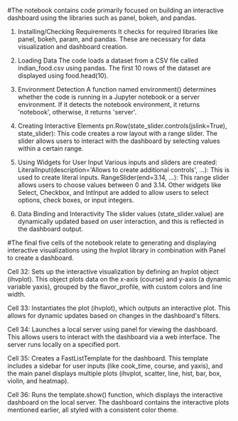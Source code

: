 #The notebook contains code primarily focused on building an interactive dashboard using the libraries such as panel, bokeh, and pandas. 

1. Installing/Checking Requirements
It checks for required libraries like panel, bokeh, param, and pandas. These are necessary for data visualization and dashboard creation.

2. Loading Data
The code loads a dataset from a CSV file called indian_food.csv using pandas. The first 10 rows of the dataset are displayed using food.head(10).

3. Environment Detection
A function named environment() determines whether the code is running in a Jupyter notebook or a server environment. If it detects the notebook environment, it returns 'notebook', otherwise, it returns 'server'.

4. Creating Interactive Elements
pn.Row(state_slider.controls(jslink=True), state_slider): This code creates a row layout with a range slider. The slider allows users to interact with the dashboard by selecting values within a certain range.

5. Using Widgets for User Input
Various inputs and sliders are created:
LiteralInput(description='Allows to create additional controls', ...): This is used to create literal inputs.
RangeSlider(end=3.14, ...): This range slider allows users to choose values between 0 and 3.14.
Other widgets like Select, Checkbox, and IntInput are added to allow users to select options, check boxes, or input integers.

6. Data Binding and Interactivity
The slider values (state_slider.value) are dynamically updated based on user interaction, and this is reflected in the dashboard output.


#The final five cells of the notebook relate to generating and displaying interactive visualizations using the hvplot library in combination with Panel to create a dashboard.

Cell 32: Sets up the interactive visualization by defining an hvplot object (ihvplot). This object plots data on the x-axis (course) and y-axis (a dynamic variable yaxis), grouped by the flavor_profile, with custom colors and line width.

Cell 33: Instantiates the plot (ihvplot), which outputs an interactive plot. This allows for dynamic updates based on changes in the dashboard's filters.

Cell 34: Launches a local server using panel for viewing the dashboard. This allows users to interact with the dashboard via a web interface. The server runs locally on a specified port.

Cell 35: Creates a FastListTemplate for the dashboard. This template includes a sidebar for user inputs (like cook_time, course, and yaxis), and the main panel displays multiple plots (ihvplot, scatter, line, hist, bar, box, violin, and heatmap).

Cell 36: Runs the template.show() function, which displays the interactive dashboard on the local server. The dashboard contains the interactive plots mentioned earlier, all styled with a consistent color theme.
